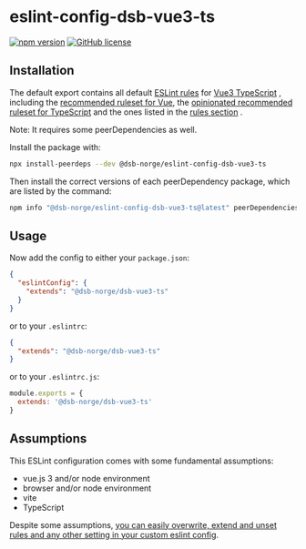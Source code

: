 # eslint-config-dsb-vue3-ts

[![npm version](https://badge.fury.io/js/%40dsb-norge%2Feslint-config-dsb-vue3-ts.svg)](https://badge.fury.io/js/%40dsb-norge%2Feslint-config-dsb-vue3-ts)
[![GitHub license](https://img.shields.io/npm/l/@dsb-norge/eslint-config-dsb-vue3-ts)](https://github.com/dsb-norge/eslint-config-dsb-vue3-ts/blob/master/LICENSE.md)

## Installation

The default export contains all default [ESLint rules](https://github.com/standard/eslint-config-standard) for [Vue3 TypeScript](https://github.com/vuejs/eslint-config-typescript) , including
the [recommended ruleset for Vue](https://eslint.vuejs.org/), the [opinionated recommended ruleset for TypeScript](https://github.com/typescript-eslint/typescript-eslint/blob/main/docs/linting/CONFIGS.md)
and the ones listed in the [rules section](https://github.com/dsb-norge/eslint-config-dsb-vue3-ts/blob/master/index.js) .

Note: It requires some peerDependencies as well.

Install the package with:

```sh
npx install-peerdeps --dev @dsb-norge/eslint-config-dsb-vue3-ts
```
 
Then install the correct versions of each peerDependency package, which are
listed by the command:

```sh
npm info "@dsb-norge/eslint-config-dsb-vue3-ts@latest" peerDependencies
```

## Usage

Now add the config to either your `package.json`:

```json
{
  "eslintConfig": {
    "extends": "@dsb-norge/dsb-vue3-ts"
  }
}
```

or to your `.eslintrc`:

```json
{
  "extends": "@dsb-norge/dsb-vue3-ts"
}
```

or to your `.eslintrc.js`:

```js
module.exports = {
  extends: '@dsb-norge/dsb-vue3-ts'
}
```

## Assumptions

This ESLint configuration comes with some fundamental assumptions:

- vue.js 3 and/or node environment
- browser and/or node environment
- vite
- TypeScript

Despite some assumptions, [you can easily overwrite, extend and unset
rules and any other setting in your custom eslint config](https://eslint.org/docs/user-guide/configuring).
